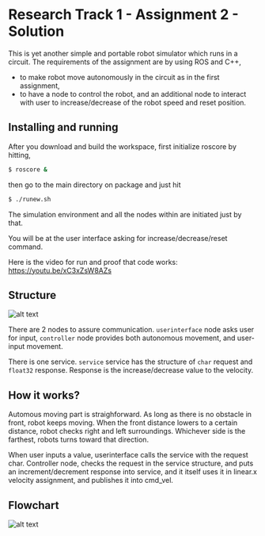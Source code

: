 Research Track 1 - Assignment 2 - Solution
================================

This is yet another simple and portable robot simulator which runs in a circuit. The requirements of the assignment are by using ROS and C++,
- to make robot move autonomously in the circuit as in the first assignment,
- to have a node to control the robot, and an additional node to interact with user to increase/decrease of the robot speed and reset position.

Installing and running
----------------------

After you download and build the workspace, first initialize roscore by hitting,
```bash
$ roscore &
```
then go to the main directory on package and just hit

```bash
$ ./runew.sh
```
The simulation environment and all the nodes within are initiated just by that.

You will be at the user interface asking for increase/decrease/reset command.

Here is the video for run and proof that code works:
https://youtu.be/xC3xZsW8AZs

Structure
---------
![alt text](https://i.ibb.co/cbtbdBN/structure.png)



There are 2 nodes to assure communication.
`userinterface` node asks user for input,
`controller` node provides both autonomous movement, and user-input movement.

There is one service.
`service` service has the structure of `char` request and `float32` response. Response is the increase/decrease value to the velocity.

How it works?
---------
Automous moving part is straighforward. As long as there is no obstacle in front, robot keeps moving. When the front distance lowers to a certain distance, robot checks right and left surroundings. Whichever side is the farthest, robots turns toward that direction.

When user inputs a value, userinterface calls the service with the request char. Controller node, checks the request in the service structure, and puts an increment/decrement response into service, and it itself uses it in linear.x velocity assignment, and publishes it into cmd_vel.

Flowchart
---------
![alt text](https://i.ibb.co/TwpwYrT/flowchart.png)

